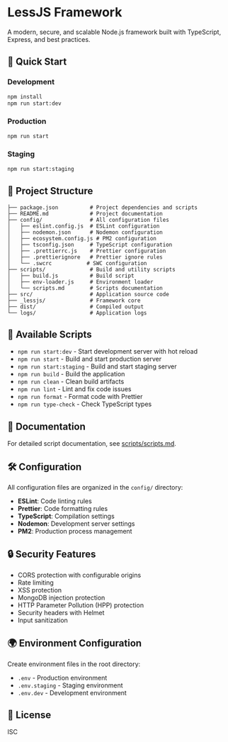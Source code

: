 # LessJS Framework

A modern, secure, and scalable Node.js framework built with TypeScript, Express, and best practices.

## 🚀 Quick Start

### Development

```bash
npm install
npm run start:dev
```

### Production

```bash
npm run start
```

### Staging

```bash
npm run start:staging
```

## 📁 Project Structure

```
├── package.json          # Project dependencies and scripts
├── README.md             # Project documentation
├── config/               # All configuration files
│   ├── eslint.config.js  # ESLint configuration
│   ├── nodemon.json      # Nodemon configuration
│   ├── ecosystem.config.js # PM2 configuration
│   ├── tsconfig.json     # TypeScript configuration
│   ├── .prettierrc.js    # Prettier configuration
│   ├── .prettierignore   # Prettier ignore rules
│   └── .swcrc           # SWC configuration
├── scripts/              # Build and utility scripts
│   ├── build.js          # Build script
│   ├── env-loader.js     # Environment loader
│   └── scripts.md        # Scripts documentation
├── src/                  # Application source code
├── _lessjs/              # Framework core
├── dist/                 # Compiled output
└── logs/                 # Application logs
```

## 🔧 Available Scripts

- `npm run start:dev` - Start development server with hot reload
- `npm run start` - Build and start production server
- `npm run start:staging` - Build and start staging server
- `npm run build` - Build the application
- `npm run clean` - Clean build artifacts
- `npm run lint` - Lint and fix code issues
- `npm run format` - Format code with Prettier
- `npm run type-check` - Check TypeScript types

## 📖 Documentation

For detailed script documentation, see [scripts/scripts.md](scripts/scripts.md).

## 🛠️ Configuration

All configuration files are organized in the `config/` directory:

- **ESLint**: Code linting rules
- **Prettier**: Code formatting rules
- **TypeScript**: Compilation settings
- **Nodemon**: Development server settings
- **PM2**: Production process management

## 🔒 Security Features

- CORS protection with configurable origins
- Rate limiting
- XSS protection
- MongoDB injection protection
- HTTP Parameter Pollution (HPP) protection
- Security headers with Helmet
- Input sanitization

## 🌍 Environment Configuration

Create environment files in the root directory:

- `.env` - Production environment
- `.env.staging` - Staging environment
- `.env.dev` - Development environment

## 📝 License

ISC
